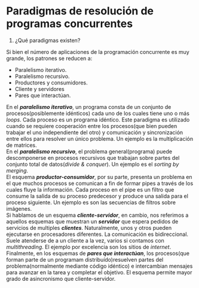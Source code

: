 # Paradigmas de resolución de programas concurrentes

1. ¿Qué paradigmas existen?

Si bien el número de aplicaciones de la programación concurrente es muy grande, los patrones se reducen a:
* Paralelismo iterativo.
* Paralelismo recursivo.
* Productores y consumidores.
* Cliente y servidores
* Pares que interactúan.

En el ***paralelismo iterativo***, un programa consta de un conjunto de procesos(posiblemente idénticos) cada uno de los cuales tiene uno o más *loops*. Cada proceso es un programa idéntico. Este paradigma es utilizado cuando se requiere cooperación entre los procesos(que bien pueden trabajar el uno independiente del otro) y comunicación y sincronización entre ellos para resolver un único problema. Un ejemplo es la multiplicación de matrices.  
En el ***paralelismo recursivo***, el problema general(programa) puede descomponerse en procesos recursivos que trabajan sobre partes del conjunto total de datos(*divide & conquer*). Un ejemplo es el *sorting by merging*.  
El esquema ***productor-consumidor***, por su parte, presenta un problema en el que muchos procesos se comunican a fin de formar pipes a través de los cuales fluye la información. Cada proceso en el pipe es un filtro que consume la salida de su proceso predecesor y produce una salida para el proceso siguiente. Un ejemplo es son las secuencias de filtros sobre imágenes.  
Si hablamos de un esquema ***cliente-servidor***, en cambio, nos referimos a aquellos esquemas que muestran un ***servidor*** que espera pedidos de servicios de multiples ***clientes***. Naturalmente, unos y otros pueden ejecutarse en procesadores diferentes. La comunicación es bidireccional. Suele atenderse de a un cliente a la vez, varios si contamos con *multithreading*. El ejemplo por excelencia son los sitios de *internet*.  
Finalmente, en los esquemas de ***pares que interactúan***, los procesos(que forman parte de un programam distribuído)resuelven partes del problema(normalmente mediante código idéntico) e intercambian mensajes para avanzar en la tarea y completar el objetivo. El esquema permite mayor grado de asincronismo que cliente-servidor. 
